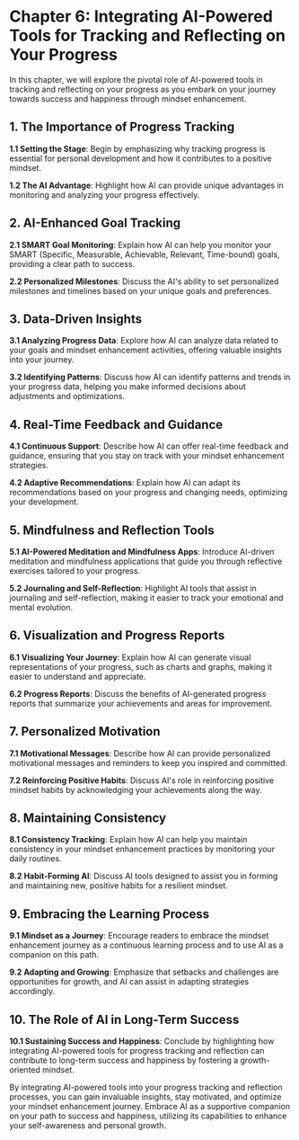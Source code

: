 Chapter 6: Integrating AI-Powered Tools for Tracking and Reflecting on Your Progress
====================================================================================

In this chapter, we will explore the pivotal role of AI-powered tools in tracking and reflecting on your progress as you embark on your journey towards success and happiness through mindset enhancement.

**1. The Importance of Progress Tracking**
------------------------------------------

**1.1 Setting the Stage**: Begin by emphasizing why tracking progress is essential for personal development and how it contributes to a positive mindset.

**1.2 The AI Advantage**: Highlight how AI can provide unique advantages in monitoring and analyzing your progress effectively.

**2. AI-Enhanced Goal Tracking**
--------------------------------

**2.1 SMART Goal Monitoring**: Explain how AI can help you monitor your SMART (Specific, Measurable, Achievable, Relevant, Time-bound) goals, providing a clear path to success.

**2.2 Personalized Milestones**: Discuss the AI's ability to set personalized milestones and timelines based on your unique goals and preferences.

**3. Data-Driven Insights**
---------------------------

**3.1 Analyzing Progress Data**: Explore how AI can analyze data related to your goals and mindset enhancement activities, offering valuable insights into your journey.

**3.2 Identifying Patterns**: Discuss how AI can identify patterns and trends in your progress data, helping you make informed decisions about adjustments and optimizations.

**4. Real-Time Feedback and Guidance**
--------------------------------------

**4.1 Continuous Support**: Describe how AI can offer real-time feedback and guidance, ensuring that you stay on track with your mindset enhancement strategies.

**4.2 Adaptive Recommendations**: Explain how AI can adapt its recommendations based on your progress and changing needs, optimizing your development.

**5. Mindfulness and Reflection Tools**
---------------------------------------

**5.1 AI-Powered Meditation and Mindfulness Apps**: Introduce AI-driven meditation and mindfulness applications that guide you through reflective exercises tailored to your progress.

**5.2 Journaling and Self-Reflection**: Highlight AI tools that assist in journaling and self-reflection, making it easier to track your emotional and mental evolution.

**6. Visualization and Progress Reports**
-----------------------------------------

**6.1 Visualizing Your Journey**: Explain how AI can generate visual representations of your progress, such as charts and graphs, making it easier to understand and appreciate.

**6.2 Progress Reports**: Discuss the benefits of AI-generated progress reports that summarize your achievements and areas for improvement.

**7. Personalized Motivation**
------------------------------

**7.1 Motivational Messages**: Describe how AI can provide personalized motivational messages and reminders to keep you inspired and committed.

**7.2 Reinforcing Positive Habits**: Discuss AI's role in reinforcing positive mindset habits by acknowledging your achievements along the way.

**8. Maintaining Consistency**
------------------------------

**8.1 Consistency Tracking**: Explain how AI can help you maintain consistency in your mindset enhancement practices by monitoring your daily routines.

**8.2 Habit-Forming AI**: Discuss AI tools designed to assist you in forming and maintaining new, positive habits for a resilient mindset.

**9. Embracing the Learning Process**
-------------------------------------

**9.1 Mindset as a Journey**: Encourage readers to embrace the mindset enhancement journey as a continuous learning process and to use AI as a companion on this path.

**9.2 Adapting and Growing**: Emphasize that setbacks and challenges are opportunities for growth, and AI can assist in adapting strategies accordingly.

**10. The Role of AI in Long-Term Success**
-------------------------------------------

**10.1 Sustaining Success and Happiness**: Conclude by highlighting how integrating AI-powered tools for progress tracking and reflection can contribute to long-term success and happiness by fostering a growth-oriented mindset.

By integrating AI-powered tools into your progress tracking and reflection processes, you can gain invaluable insights, stay motivated, and optimize your mindset enhancement journey. Embrace AI as a supportive companion on your path to success and happiness, utilizing its capabilities to enhance your self-awareness and personal growth.
